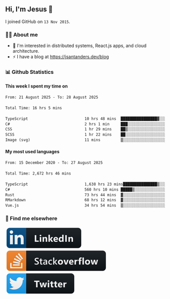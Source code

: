## Hi, I'm Jesus 👋

I joined GitHub on `13 Nov 2015`.

<!-- Talking about you -->

### 👨‍💻 About me

- 👦 I'm interested in distributed systems, React.js apps, and cloud architecture.
- ⚡️ I have a blog at <https://jsantanders.dev/blog>

### 📊 Github Statistics

#### This week I spent my time on

<!--START_SECTION:weekly-->

```txt
From: 21 August 2025 - To: 28 August 2025

Total Time: 16 hrs 5 mins

TypeScript                         10 hrs 48 mins  ████████████████▓░░░░░░░░   67.19 %
C#                                 2 hrs 1 min     ███░░░░░░░░░░░░░░░░░░░░░░   12.63 %
CSS                                1 hr 29 mins    ██▒░░░░░░░░░░░░░░░░░░░░░░   09.31 %
SCSS                               1 hr 22 mins    ██░░░░░░░░░░░░░░░░░░░░░░░   08.52 %
Image (svg)                        11 mins         ▒░░░░░░░░░░░░░░░░░░░░░░░░   01.18 %
```

<!--END_SECTION:weekly-->

#### My most used languages

<!--START_SECTION:alltime-->

```txt
From: 15 December 2020 - To: 27 August 2025

Total Time: 2,672 hrs 46 mins

TypeScript                         1,638 hrs 23 mins███████████████▒░░░░░░░░░   61.30 %
C#                                 560 hrs 10 mins █████▒░░░░░░░░░░░░░░░░░░░   20.96 %
Rust                               73 hrs 44 mins  ▓░░░░░░░░░░░░░░░░░░░░░░░░   02.76 %
RMarkdown                          68 hrs 12 mins  ▓░░░░░░░░░░░░░░░░░░░░░░░░   02.55 %
Vue.js                             34 hrs 54 mins  ▒░░░░░░░░░░░░░░░░░░░░░░░░   01.31 %
```

<!--END_SECTION:alltime-->

### 📢 Find me elsewhere

<p>
  <a target="_blank" href="https://linkedin.com/in/jsantanders">
    <img src="https://github.com/jsantanders/jsantanders/blob/master/img/linkedin.svg" alt="LinkedIn" style="vertical-align:top; margin:4px">
  </a>
  
  <a target="_blank" href="https://stackoverflow.com/users/7318331/jesus-santander">
    <img src="https://github.com/jsantanders/jsantanders/blob/master/img/stackoverflow.svg" alt="StackOverflow" style="vertical-align:top; margin:4px">
  </a>
  
  <a target="_blank" href="http://twitter.com/jsantanders">
    <img src="https://github.com/jsantanders/jsantanders/blob/master/img/twitter.svg" alt="Twitter" style="vertical-align:top; margin:4px">
  </a>
</p>
